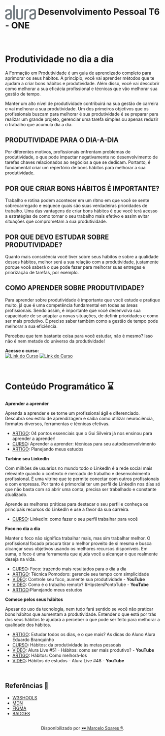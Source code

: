 <h1>
    <a href="https://cursos.alura.com.br/">
    <img align="center" width="100px" src="../img/logo-alura.svg"></a>
    <span><b>Desenvolvimento Pessoal T6 - ONE</b></span>    
</h1>
<br>

# Produtividade no dia a dia

A Formação em Produtividade é um guia de aprendizado completo para aprimorar os seus hábitos. A princípio, você vai aprender métodos que te ajudam a criar bons hábitos e produtividade. Além disso, você vai descobrir como melhorar a sua eficácia profissional e técnicas que vão melhorar sua gestão de tempo.

Manter um alto nível de produtividade contribuirá na sua gestão de carreira e vai melhorar a sua produtividade. Um dos primeiros objetivos que os profissionais buscam para melhorar é sua produtividade é se preparar para realizar um grande projeto, gerenciar uma tarefa simples ou apenas reduzir o trabalho que acumula dia a dia.

## PRODUTIVIDADE PARA O DIA-A-DIA

Por diferentes motivos, profissionais enfrentam problemas de produtividade, o que pode impactar negativamente no desenvolvimento de tarefas chaves relacionados ao negócios a que se dedicam. Portanto, é fundamental criar um repertório de bons hábitos para melhorar a sua produtividade.

## POR QUE CRIAR BONS HÁBITOS É IMPORTANTE?

Trabalho e rotina podem acontecer em um ritmo em que você se sente sobrecarregado e esquece quais são suas verdadeiras prioridades de trabalho. Uma das vantagens de criar bons hábitos é que você terá acesso a estratégias de como tornar o seu trabalho mais efetivo e assim evitar situações que comprometam a sua produtividade.

## POR QUE DEVO ESTUDAR SOBRE PRODUTIVIDADE?

Quanto mais consciência você tiver sobre seus hábitos e sobre a qualidade desses hábitos, melhor será a sua relação com a produtividade, justamente porque você saberá o que pode fazer para melhorar suas entregas e priorização de tarefas, por exemplo.

## COMO APRENDER SOBRE PRODUTIVIDADE?

Para aprender sobre produtividade é importante que você estude e pratique muito, já que é uma competência fundamental em todas as áreas profissionais. Sendo assim, é importante que você desenvolva sua capacidade de se adaptar a novas situações, de definir prioridades e como ser mais produtivo. É preciso saber também como a gestão de tempo pode melhorar a sua eficiência.

Percebeu que tem bastante coisa para você estudar, não é mesmo? Isso não é nem metade do universo da produtividade!

**Acesse o curso:** <br>
[![Link do Curso](https://img.shields.io/badge/▶-000?style=for-the-badge&logo=movie&logoColor=E94D5F)](https://cursos.alura.com.br/formacao-desenvolvimento-pessoal-turma6-one) 
[![Link do Curso](https://img.shields.io/badge/Desenvolvimento%20Pessoal-E94D5F?style=for-the-badge)](https://cursos.alura.com.br/formacao-desenvolvimento-pessoal-turma6-one) 

<br>

# Conteúdo Programático ⌛

**Aprender a aprender**

Aprenda a aprender e se torne um profissional ágil e diferenciado. Descubra seu estilo de aprendizagem e saiba como utilizar neurociência, formatos diversos, ferramentas e técnicas efetivas.

- [ARTIGO](https://www.alura.com.br/artigos/04-dicas-do-gui-silveira-para-aprender-a-aprender?_gl=1*1lsquse*_ga*OTgyNjY4ODg3LjE3MDUyNjg1NDY.*_ga_1EPWSW3PCS*MTcwNzM5Mjk4NS44Mi4xLjE3MDczOTMwMDMuMC4wLjA.*_fplc*ejJydGlYV1c1RXR0RFRTYWt6VkQxS29PbDVDNXN2M3UlMkJ6TExTVG0lMkY2VzMyJTJCQXd3b2VNcHFLSExMOUhFSjNhM3RoSFVsJTJCUzRKSjBPbTNBbkVUWEZ4Vm9WZERVUFQxJTJGckMlMkJiRklxMUxKcTQxc0FwUkQlMkYyQmxBMDRLMzJENlElM0QlM0Q.): 04 pontos essenciais que o Gui Silveira já nos ensinou para aprender a aprender!
- [CURSO](https://cursos.alura.com.br/course/aprender-a-aprender-tecnicas-para-seu-autodesenvolvimento): Aprender a aprender: técnicas para seu autodesenvolvimento
- [ARTIGO](https://www.alura.com.br/artigos/planejando-meus-estudos?_gl=1*c836b3*_ga*OTgyNjY4ODg3LjE3MDUyNjg1NDY.*_ga_1EPWSW3PCS*MTcwNzM5Mjk4NS44Mi4xLjE3MDczOTMwMDMuMC4wLjA.*_fplc*ejJydGlYV1c1RXR0RFRTYWt6VkQxS29PbDVDNXN2M3UlMkJ6TExTVG0lMkY2VzMyJTJCQXd3b2VNcHFLSExMOUhFSjNhM3RoSFVsJTJCUzRKSjBPbTNBbkVUWEZ4Vm9WZERVUFQxJTJGckMlMkJiRklxMUxKcTQxc0FwUkQlMkYyQmxBMDRLMzJENlElM0QlM0Q.): Planejando meus estudos

**Turbine seu LinkedIn**

Com milhões de usuarios no mundo todo o LinkedIn é a rede social mais relevante quando o contexto é mercado de trabalho e desenvolvimento profissional. É uma vitrine que te permite conectar com outros profissionais e com empresas. Por tanto é primordial ter um perfil de LinkedIn nos días só que não basta com só abrir uma conta, precisa ser trabalhado e constante atualizado.

Aprende as melhores práticas para destacar o seu perfil e conheça os principais recursos do LinkedIn e use a favor da sua carreira.

- [CURSO](https://cursos.alura.com.br/course/linkedin-perfil-trabalhar-voce): LinkedIn: como fazer o seu perfil trabalhar para você


**Foco no dia a dia**

Manter o foco não significa trabalhar mais, mas sim trabalhar melhor. O profissional focado procura tirar o melhor proveito de si mesma e busca alcançar seus objetivos usando os melhores recursos disponíveis. Em suma, o foco é uma ferramenta que ajuda você a alcançar o que realmente deseja na vida.

- [CURSO](https://cursos.alura.com.br/course/foco-o-poder-do-habito-seu-dia-a-dia): Foco: trazendo mais resultados para o dia a dia
- [ARTIGO](https://www.alura.com.br/artigos/tecnica-pomodoro?_gl=1*1hdrz5n*_ga*OTgyNjY4ODg3LjE3MDUyNjg1NDY.*_ga_1EPWSW3PCS*MTcwNzM5Mjk4NS44Mi4xLjE3MDczOTMwMDMuMC4wLjA.*_fplc*ejJydGlYV1c1RXR0RFRTYWt6VkQxS29PbDVDNXN2M3UlMkJ6TExTVG0lMkY2VzMyJTJCQXd3b2VNcHFLSExMOUhFSjNhM3RoSFVsJTJCUzRKSjBPbTNBbkVUWEZ4Vm9WZERVUFQxJTJGckMlMkJiRklxMUxKcTQxc0FwUkQlMkYyQmxBMDRLMzJENlElM0QlM0Q.): Técnica Pomodoro: gerencie seu tempo com simplicidade
- [VIDEO](https://www.youtube.com/watch?v=7FhnS4SLc4k&list=PLh2Y_pKOa4UcUMLyLDp8cw55WTjK2Ck5s&index=26&t=0s): Controle seu foco, aumente sua produtividade - **YouTube**
- [VIDEO](https://www.youtube.com/watch?v=V0FuAukFSzc&t=6s): Como é o trabalho remoto? #HipstersPontoTube - **YouTube**
- [ARTIGO](https://www.alura.com.br/artigos/planejando-meus-estudos?_gl=1*1ehcpvs*_ga*OTgyNjY4ODg3LjE3MDUyNjg1NDY.*_ga_1EPWSW3PCS*MTcwNzM5Mjk4NS44Mi4xLjE3MDczOTMwMDMuMC4wLjA.*_fplc*ejJydGlYV1c1RXR0RFRTYWt6VkQxS29PbDVDNXN2M3UlMkJ6TExTVG0lMkY2VzMyJTJCQXd3b2VNcHFLSExMOUhFSjNhM3RoSFVsJTJCUzRKSjBPbTNBbkVUWEZ4Vm9WZERVUFQxJTJGckMlMkJiRklxMUxKcTQxc0FwUkQlMkYyQmxBMDRLMzJENlElM0QlM0Q.):Planejando meus estudos

**Comece pelos seus hábitos**

Apesar do uso da tecnologia, nem tudo fará sentido se você não praticar bons hábitos que aumentam a produtividade. Entender o que está por trás dos seus hábitos te ajudará a perceber o que pode ser feito para melhorar a qualidade dos hábitos.

 - [ARTIGO](https://www.alura.com.br/artigos/estudar-todos-os-dias-e-o-que-mais-as-dicas-do-aluno-alura-eduardo-branquinho?_gl=1*c0kwrh*_ga*OTgyNjY4ODg3LjE3MDUyNjg1NDY.*_ga_1EPWSW3PCS*MTcwNzM5Mjk4NS44Mi4xLjE3MDczOTMwMDMuMC4wLjA.*_fplc*ejJydGlYV1c1RXR0RFRTYWt6VkQxS29PbDVDNXN2M3UlMkJ6TExTVG0lMkY2VzMyJTJCQXd3b2VNcHFLSExMOUhFSjNhM3RoSFVsJTJCUzRKSjBPbTNBbkVUWEZ4Vm9WZERVUFQxJTJGckMlMkJiRklxMUxKcTQxc0FwUkQlMkYyQmxBMDRLMzJENlElM0QlM0Q.): Estudar todos os dias, e o que mais? As dicas do Aluno Alura Eduardo Branquinho
 - [CURSO](https://cursos.alura.com.br/course/habitos): Hábitos: da produtividade às metas pessoais
 - [VIDEO](https://www.youtube.com/watch?v=yfcgz3Ivs6g): Alura Live #51 - Hábitos: como ser mais produtivo? - **YouTube**
 - [ARTIGO](https://www.alura.com.br/artigos/habitos-como-melhora-los?_gl=1*qbhyzy*_ga*OTgyNjY4ODg3LjE3MDUyNjg1NDY.*_ga_1EPWSW3PCS*MTcwNzM5Mjk4NS44Mi4xLjE3MDczOTMwMDMuMC4wLjA.*_fplc*ejJydGlYV1c1RXR0RFRTYWt6VkQxS29PbDVDNXN2M3UlMkJ6TExTVG0lMkY2VzMyJTJCQXd3b2VNcHFLSExMOUhFSjNhM3RoSFVsJTJCUzRKSjBPbTNBbkVUWEZ4Vm9WZERVUFQxJTJGckMlMkJiRklxMUxKcTQxc0FwUkQlMkYyQmxBMDRLMzJENlElM0QlM0Q.): Hábitos: Como melhorá-los
 - [VIDEO](https://www.youtube.com/watch?v=a84Hd9c1_sw): Hábitos de estudos - Alura Live #48 - **YouTube**
<br>

## Referências 🔎

- [W3SHOOLS](https://www.w3schools.com/)
- [MDN](https://developer.mozilla.org/pt-BR/)
- [FIGMA](https://www.figma.com/)
- [BADGES](https://hendrasob.github.io/badges/)

##
<div align="center">Disponibilizado por <a href="https://github.com/Mdsoare">🕶 Marcelo Soares ®</a>.</div>

